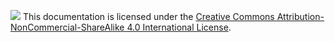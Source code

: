 <!-- markdownlint-disable MD041 -->

<a rel="license" href="http://creativecommons.org/licenses/by-nc-sa/4.0/"><img src="../assets/cc-by-nc-sa.svg"></a>
This documentation is licensed under the <a rel="license" href="http://creativecommons.org/licenses/by-nc-sa/4.0/">Creative Commons Attribution-NonCommercial-ShareAlike 4.0 International License</a>.
